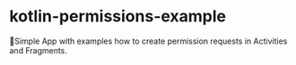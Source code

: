 # kotlin-permissions-example
🔐Simple App with examples how to create permission requests in Activities and Fragments.
